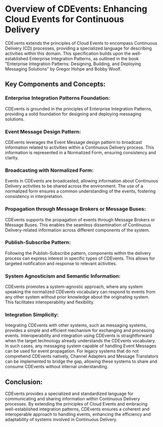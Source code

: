 # Overview of CDEvents: Enhancing Cloud Events for Continuous Delivery

CDEvents extends the principles of Cloud Events to encompass Continuous Delivery
(CD) processes, providing a specialized language for describing activities
within this domain. This specification builds upon the well-established
Enterprise Integration Patterns, as outlined in the book "Enterprise Integration
Patterns: Designing, Building, and Deploying Messaging Solutions" by Gregor
Hohpe and Bobby Woolf.

## Key Components and Concepts:

### Enterprise Integration Patterns Foundation:

CDEvents is grounded in the principles of Enterprise Integration Patterns,
providing a solid foundation for designing and deploying messaging solutions.

### Event Message Design Pattern:

CDEvents leverages the Event Message design pattern to broadcast information
related to activities within a Continuous Delivery process. This information is
represented in a Normalized Form, ensuring consistency and clarity.

### Broadcasting with Normalized Form:

Events in CDEvents are broadcasted, allowing information about Continuous
Delivery activities to be shared across the environment. The use of a normalized
form ensures a common understanding of the events, fostering consistency in
interpretation.

### Propagation through Message Brokers or Message Buses:

CDEvents supports the propagation of events through Message Brokers or Message
Buses. This enables the seamless dissemination of Continuous Delivery-related
information across different components of the system.

### Publish-Subscribe Pattern:

Following the Publish-Subscribe pattern, components within the delivery process
can express interest in specific types of CDEvents. This allows for targeted
notification and response to relevant activities.

### System Agnosticism and Semantic Information:

CDEvents promotes a system-agnostic approach, where any system speaking the
normalized CDEvents vocabulary can respond to events from any other system
without prior knowledge about the originating system. This facilitates
interoperability and flexibility.

### Integration Simplicity:

Integrating CDEvents with other systems, such as messaging systems, provides a
simple and efficient mechanism for exchanging and processing events.
Interoperability and integration using CDEvents is straightforward when the
target technology already understands the CDEvents vocabulary. In such cases,
any messaging system capable of handling Event Messages can be used for event
propagation. For legacy systems that do not comprehend CDEvents natively,
Channel Adapters and Message Translators can be implemented to bridge the gap,
allowing these systems to share and consume CDEvents without internal
understanding.

## Conclusion:

CDEvents provides a specialized and standardized language for communicating and
sharing information within Continuous Delivery processes. By extending the
principles of Cloud Events and embracing well-established integration patterns,
CDEvents ensures a coherent and interoperable approach to handling events,
enhancing the efficiency and adaptability of systems involved in Continuous
Delivery.
